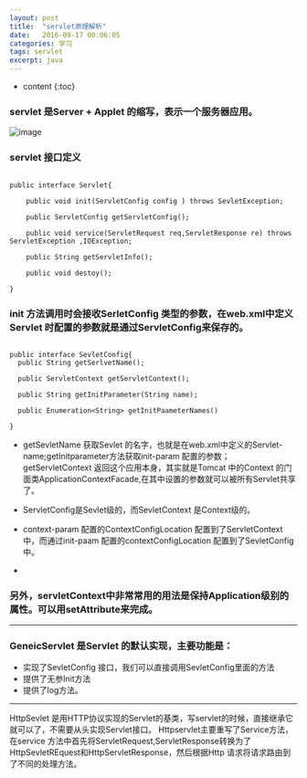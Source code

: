 ```yaml
---
layout: post
title:  "servlet原理解析"
date:   2016-09-17 00:06:05
categories: 学习
tags: servlet
excerpt: java
---
```



* content
{:toc}

###   servlet 是Server + Applet 的缩写，表示一个服务器应用。

![image](http://7xpuj1.com1.z0.glb.clouddn.com/1.png)


###  servlet 接口定义

```

public interface Servlet{
   
    public void init(ServletConfig config ) throws SevletException;
    
    public ServletConfig getServletConfig();
    
    public void service(ServletRequest req,ServletResponse re) throws ServletException ,IOException;
    
    public String getServletInfo();
    
    public void destoy();

}

```

###  init 方法调用时会接收SerletConfig 类型的参数，在web.xml中定义Servlet 时配置的参数就是通过ServletConfig来保存的。

``` 

public interface SevletConfig{
  public String getSerlvetName();
  
  public ServletContext getServletContext();
  
  public String getInitParameter(String name);
  
  public Enumeration<String> getInitPaameterNames()

}

```

- getSevletName 获取Sevlet 的名字，也就是在web.xml中定义的Servlet-name;getInitparameter方法获取init-param 配置的参数；getServletContext 返回这个应用本身，其实就是Tomcat 中的Context 的门面类ApplicationContextFacade,在其中设置的参数就可以被所有Servlet共享了。

- ServletConfig是Sevlet级的，而SevletContext 是Context级的。

- context-param 配置的ContextConfigLocation 配置到了ServletContext中，而通过init-paam 配置的contextConfigLocation 配置到了SevletConfig中。
- 


###  另外，servletContext中非常常用的用法是保持Application级别的属性。可以用setAttribute来完成。


---

###  GeneicServlet 是Servlet 的默认实现，主要功能是：

- 实现了SevletConfig 接口，我们可以直接调用SevletConfig里面的方法
- 提供了无参Init方法
- 提供了log方法。

---

HttpSevlet 是用HTTP协议实现的Servlet的基类，写servlet的时候，直接继承它就可以了，不需要从头实现Servlet接口。
Httpservlet主要重写了Service方法，在service 方法中首先将ServletRequest,ServletResponse转换为了HttpSevletREquest和HttpServletResponse，然后根据Http 请求将请求路由到了不同的处理方法。